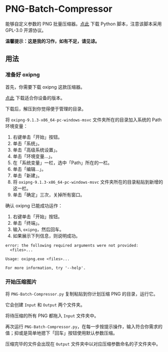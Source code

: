 # PNG-Batch-Compressor

能够自定义参数的 PNG 批量压缩器。[点此](https://github.com/ZexWoo/PNG-Batch-Compressor/blob/main/PNG-Batch-Compressor.py) 下载 Python 脚本，注意该脚本采用 GPL-3.0 开源协议。

**温馨提示：这是我的习作，如有不足，请见谅。**

## 用法

### 准备好 oxipng

首先，你需要下载 oxipng 这款压缩器。

[点此](https://github.com/shssoichiro/oxipng/releases) 下载适合你设备的版本。

下载后，解压到你觉得便于管理的目录。

将 `oxipng-9.1.3-x86_64-pc-windows-msvc` 文件夹所在的目录加入系统的 Path 环境变量：

1. 右键单击「开始」按钮。
2. 单击「系统」。
3. 单击「高级系统设置」。
4. 单击「环境变量…」。
5. 在「系统变量」一栏，选中「Path」所在的一栏。
6. 单击「编辑…」。
7. 单击「新建」。
8. 将 `oxipng-9.1.3-x86_64-pc-windows-msvc` 文件夹所在的目录粘贴到新增的这一栏。
9. 单击「确定」三次，关掉所有窗口。

确认 oxipng 已能成功运作：

1. 右键单击「开始」按钮。
2. 单击「终端」。
3. 输入 `oxipng`，然后回车。
4. 如果展示下列信息，则说明成功。

```
error: the following required arguments were not provided:
  <files>...

Usage: oxipng.exe <files>...

For more information, try '--help'.
```

### 开始压缩图片

将 `PNG-Batch-Compressor.py` 复制粘贴到你计划压缩 PNG 的目录，运行它。

它会创建 `Input` 和 `Output` 两个文件夹。

将待压缩的所有 PNG 都拖入 `Input` 文件夹中。

再次运行 `PNG-Batch-Compressor.py`，在每一步按提示操作，输入符合你需求的值；抑或是简单地摁下「回车」按钮使用默认参数压缩。

压缩完毕的文件会出现在 `Output` 文件夹中以对应压缩参数命名的子文件夹中。
